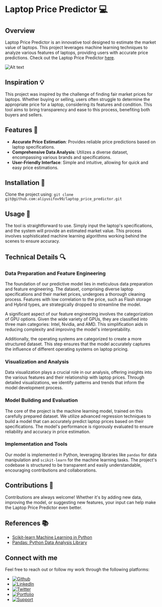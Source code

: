 # Laptop Price Predictor 💻

## Overview

Laptop Price Predictor is an innovative tool designed to estimate the market value of laptops. This project leverages machine learning techniques to analyze various features of laptops, providing users with accurate price predictions. Check out the Laptop Price Predictor [here](https://laptop-price-ml.streamlit.app/).

![Alt text](URL_of_the_image)



## Inspiration 💡

This project was inspired by the challenge of finding fair market prices for laptops. Whether buying or selling, users often struggle to determine the appropriate price for a laptop, considering its features and condition. This tool aims to bring transparency and ease to this process, benefiting both buyers and sellers.

## Features 🌟

- **Accurate Price Estimation**: Provides reliable price predictions based on laptop specifications.
- **Comprehensive Data Analysis**: Utilizes a diverse dataset, encompassing various brands and specifications.
- **User-Friendly Interface**: Simple and intuitive, allowing for quick and easy price estimations.

## Installation 🔧

Clone the project using: `git clone git@github.com:aliyusifov99/laptop_price_predictor.git`


## Usage 🚀

The tool is straightforward to use. Simply input the laptop's specifications, and the system will provide an estimated market value. This process involves sophisticated machine learning algorithms working behind the scenes to ensure accuracy.

## Technical Details 🔍

### Data Preparation and Feature Engineering

The foundation of our predictive model lies in meticulous data preparation and feature engineering. The dataset, comprising diverse laptop specifications and their market prices, undergoes a thorough cleaning process. Features with low correlation to the price, such as Flash storage and Hybrid types, are strategically dropped to streamline the model.

A significant aspect of our feature engineering involves the categorization of GPU options. Given the wide variety of GPUs, they are classified into three main categories: Intel, Nvidia, and AMD. This simplification aids in reducing complexity and improving the model's interpretability.

Additionally, the operating systems are categorized to create a more structured dataset. This step ensures that the model accurately captures the influence of different operating systems on laptop pricing.

### Visualization and Analysis

Data visualization plays a crucial role in our analysis, offering insights into the various features and their relationship with laptop prices. Through detailed visualizations, we identify patterns and trends that inform the model development process.

### Model Building and Evaluation

The core of the project is the machine learning model, trained on this carefully prepared dataset. We utilize advanced regression techniques to build a model that can accurately predict laptop prices based on their specifications. The model's performance is rigorously evaluated to ensure reliability and accuracy in price estimation.

### Implementation and Tools

Our model is implemented in Python, leveraging libraries like `pandas` for data manipulation and `scikit-learn` for the machine learning tasks. The project's codebase is structured to be transparent and easily understandable, encouraging contributions and collaborations.

## Contributions 👥

Contributions are always welcome! Whether it's by adding new data, improving the model, or suggesting new features, your input can help make the Laptop Price Predictor even better.

## References 📚

- [Scikit-learn Machine Learning in Python](https://scikit-learn.org/stable/)
- [Pandas: Python Data Analysis Library](https://pandas.pydata.org/)

## Connect with me

Feel free to reach out or follow my work through the following platforms:

- [![Github](https://img.shields.io/badge/GitHub-100000?style=for-the-badge&logo=github&logoColor=white)](https://github.com/aliyusifov99)
- [![LinkedIn](https://img.shields.io/badge/LinkedIn-0077B5?style=for-the-badge&logo=linkedin&logoColor=white)](https://www.linkedin.com/in/ali-yusifov/)
- [![Twitter](https://img.shields.io/badge/Twitter-1DA1F2?style=for-the-badge&logo=twitter&logoColor=white)](https://twitter.com/aliyusifovpy)
- [![Portfolio](https://img.shields.io/badge/Personal_Website-4CAF50?style=for-the-badge&logo=google-earth&logoColor=white)](https://www.datascienceportfol.io/aliyusifov)
- [![Support](https://img.shields.io/badge/Buy_Me_A_Coffee-F7DF1E?style=for-the-badge&logo=buy-me-a-coffee&logoColor=black)](https://www.buymeacoffee.com/aliyusifov)
